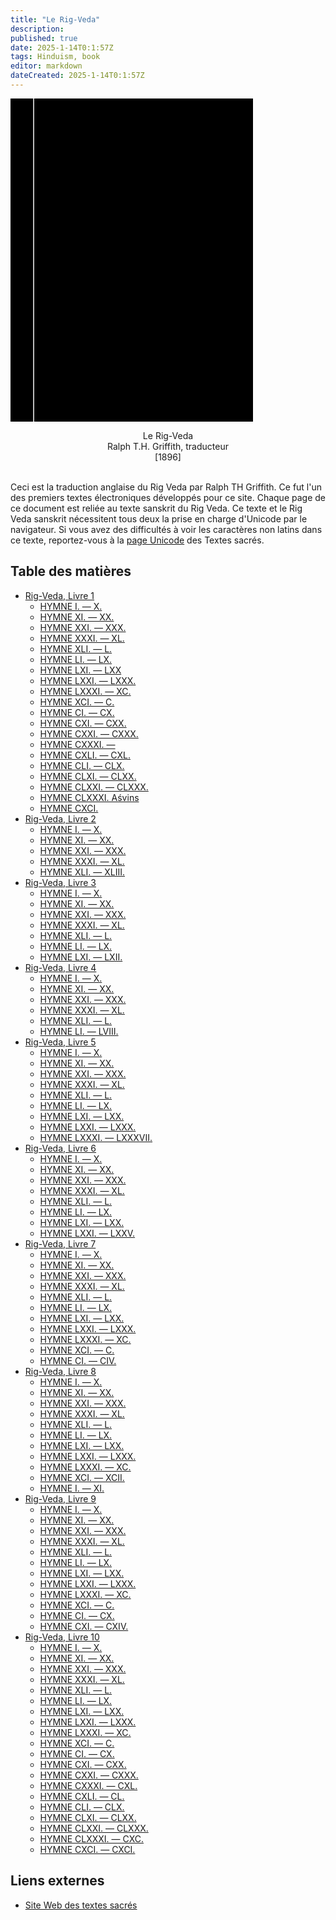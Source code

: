 ```yaml
---
title: "Le Rig-Veda"
description: 
published: true
date: 2025-1-14T0:1:57Z
tags: Hinduism, book
editor: markdown
dateCreated: 2025-1-14T0:1:57Z
---
```


<div class="urantiapedia-book-front urantiapedia-book-hindu">
<svg xmlns="http://www.w3.org/2000/svg" width="102.6mm" height="136.8mm" viewBox="0 0 102.6 136.8" version="1.1">
	<g transform="translate(-7,-5)">
		<rect width="9.6" height="136.8" x="7" y="5" />
		<rect width="96.9" height="136.8" x="17" y="5" />
		<text style="font-size:5px" x="61" y="22">Ralph Griffith (tr.)</text>
		<text style="font-size:4px" x="61" y="125">1896</text>
		<text style="font-size:9px" x="61" y="60">Le Rig-Veda </text>
	</g>
</svg>
</div>

<p style="text-align:center;">
<span class="text-h3">Le Rig-Veda </span><br>
<span class="text-h5">Ralph T.H. Griffith, traducteur</span><br>
[1896]<br>
<br>
</p>

Ceci est la traduction anglaise du Rig Veda par Ralph TH Griffith. Ce fut l'un des premiers textes électroniques développés pour ce site. Chaque page de ce document est reliée au texte sanskrit du Rig Veda. Ce texte et le Rig Veda sanskrit nécessitent tous deux la prise en charge d'Unicode par le navigateur. Si vous avez des difficultés à voir les caractères non latins dans ce texte, reportez-vous à la [page Unicode](https://archive.sacred-texts.com/unicode.htm) des Textes sacrés.


## Table des matières

- [Rig-Veda, Livre 1](/fr/book/Hinduism/The_Rig_Veda/Book_1_Index)
	- [HYMNE I. — X.](/fr/book/Hinduism/The_Rig_Veda/Book_1_10)
	- [HYMNE XI. — XX.](/fr/book/Hinduism/The_Rig_Veda/Book_1_20)
	- [HYMNE XXI. — XXX.](/fr/book/Hinduism/The_Rig_Veda/Book_1_30)
	- [HYMNE XXXI. — XL.](/fr/book/Hinduism/The_Rig_Veda/Book_1_40)
	- [HYMNE XLI. — L.](/fr/book/Hinduism/The_Rig_Veda/Book_1_50)
	- [HYMNE LI. — LX.](/fr/book/Hinduism/The_Rig_Veda/Book_1_60)
	- [HYMNE LXI. — LXX](/fr/book/Hinduism/The_Rig_Veda/Book_1_70)
	- [HYMNE LXXI. — LXXX.](/fr/book/Hinduism/The_Rig_Veda/Book_1_80)
	- [HYMNE LXXXI. — XC.](/fr/book/Hinduism/The_Rig_Veda/Book_1_90)
	- [HYMNE XCI. — C.](/fr/book/Hinduism/The_Rig_Veda/Book_1_100)
	- [HYMNE CI. — CX.](/fr/book/Hinduism/The_Rig_Veda/Book_1_110)
	- [HYMNE CXI. — CXX.](/fr/book/Hinduism/The_Rig_Veda/Book_1_120)
	- [HYMNE CXXI. — CXXX.](/fr/book/Hinduism/The_Rig_Veda/Book_1_130)
	- [HYMNE CXXXI. —](/fr/book/Hinduism/The_Rig_Veda/Book_1_140)
	- [HYMNE CXLI. — CXL.](/fr/book/Hinduism/The_Rig_Veda/Book_1_150)
	- [HYMNE CLI. — CLX.](/fr/book/Hinduism/The_Rig_Veda/Book_1_160)
	- [HYMNE CLXI. — CLXX.](/fr/book/Hinduism/The_Rig_Veda/Book_1_170)
	- [HYMNE CLXXI. — CLXXX.](/fr/book/Hinduism/The_Rig_Veda/Book_1_180)
	- [HYMNE CLXXXI. Aśvins](/fr/book/Hinduism/The_Rig_Veda/Book_1_190)
	- [HYMNE CXCI.](/fr/book/Hinduism/The_Rig_Veda/Book_1_200)
- [Rig-Veda, Livre 2](/fr/book/Hinduism/The_Rig_Veda/Book_2_Index)
	- [HYMNE I. — X.](/fr/book/Hinduism/The_Rig_Veda/Book_2_10)
	- [HYMNE XI. — XX.](/fr/book/Hinduism/The_Rig_Veda/Book_2_20)
	- [HYMNE XXI. — XXX.](/fr/book/Hinduism/The_Rig_Veda/Book_2_30)
	- [HYMNE XXXI. — XL.](/fr/book/Hinduism/The_Rig_Veda/Book_2_40)
	- [HYMNE XLI. — XLIII.](/fr/book/Hinduism/The_Rig_Veda/Book_2_50)
- [Rig-Veda, Livre 3](/fr/book/Hinduism/The_Rig_Veda/Book_3_Index)
	- [HYMNE I. — X.](/fr/book/Hinduism/The_Rig_Veda/Book_3_10)
	- [HYMNE XI. — XX.](/fr/book/Hinduism/The_Rig_Veda/Book_3_20)
	- [HYMNE XXI. — XXX.](/fr/book/Hinduism/The_Rig_Veda/Book_3_30)
	- [HYMNE XXXI. — XL.](/fr/book/Hinduism/The_Rig_Veda/Book_3_40)
	- [HYMNE XLI. — L.](/fr/book/Hinduism/The_Rig_Veda/Book_3_50)
	- [HYMNE LI. — LX.](/fr/book/Hinduism/The_Rig_Veda/Book_3_60)
	- [HYMNE LXI. — LXII.](/fr/book/Hinduism/The_Rig_Veda/Book_3_70)
- [Rig-Veda, Livre 4](/fr/book/Hinduism/The_Rig_Veda/Book_4_Index)
	- [HYMNE I. — X.](/fr/book/Hinduism/The_Rig_Veda/Book_4_10)
	- [HYMNE XI. — XX.](/fr/book/Hinduism/The_Rig_Veda/Book_4_20)
	- [HYMNE XXI. — XXX.](/fr/book/Hinduism/The_Rig_Veda/Book_4_30)
	- [HYMNE XXXI. — XL.](/fr/book/Hinduism/The_Rig_Veda/Book_4_40)
	- [HYMNE XLI. — L.](/fr/book/Hinduism/The_Rig_Veda/Book_4_50)
	- [HYMNE LI. — LVIII.](/fr/book/Hinduism/The_Rig_Veda/Book_4_60)
- [Rig-Veda, Livre 5](/fr/book/Hinduism/The_Rig_Veda/Book_5_Index)
	- [HYMNE I. — X.](/fr/book/Hinduism/The_Rig_Veda/Book_5_10)
	- [HYMNE XI. — XX.](/fr/book/Hinduism/The_Rig_Veda/Book_5_20)
	- [HYMNE XXI. — XXX.](/fr/book/Hinduism/The_Rig_Veda/Book_5_30)
	- [HYMNE XXXI. — XL.](/fr/book/Hinduism/The_Rig_Veda/Book_5_40)
	- [HYMNE XLI. — L.](/fr/book/Hinduism/The_Rig_Veda/Book_5_50)
	- [HYMNE LI. — LX.](/fr/book/Hinduism/The_Rig_Veda/Book_5_60)
	- [HYMNE LXI. — LXX.](/fr/book/Hinduism/The_Rig_Veda/Book_5_70)
	- [HYMNE LXXI. — LXXX.](/fr/book/Hinduism/The_Rig_Veda/Book_5_80)
	- [HYMNE LXXXI. — LXXXVII.](/fr/book/Hinduism/The_Rig_Veda/Book_5_90)
- [Rig-Veda, Livre 6](/fr/book/Hinduism/The_Rig_Veda/Book_6_Index)
	- [HYMNE I. — X.](/fr/book/Hinduism/The_Rig_Veda/Book_6_10)
	- [HYMNE XI. — XX.](/fr/book/Hinduism/The_Rig_Veda/Book_6_20)
	- [HYMNE XXI. — XXX.](/fr/book/Hinduism/The_Rig_Veda/Book_6_30)
	- [HYMNE XXXI. — XL.](/fr/book/Hinduism/The_Rig_Veda/Book_6_40)
	- [HYMNE XLI. — L.](/fr/book/Hinduism/The_Rig_Veda/Book_6_50)
	- [HYMNE LI. — LX.](/fr/book/Hinduism/The_Rig_Veda/Book_6_60)
	- [HYMNE LXI. — LXX.](/fr/book/Hinduism/The_Rig_Veda/Book_6_70)
	- [HYMNE LXXI. — LXXV.](/fr/book/Hinduism/The_Rig_Veda/Book_6_80)
- [Rig-Veda, Livre 7](/fr/book/Hinduism/The_Rig_Veda/Book_7_Index)
	- [HYMNE I. — X.](/fr/book/Hinduism/The_Rig_Veda/Book_7_10)
	- [HYMNE XI. — XX.](/fr/book/Hinduism/The_Rig_Veda/Book_7_20)
	- [HYMNE XXI. — XXX.](/fr/book/Hinduism/The_Rig_Veda/Book_7_30)
	- [HYMNE XXXI. — XL.](/fr/book/Hinduism/The_Rig_Veda/Book_7_40)
	- [HYMNE XLI. — L.](/fr/book/Hinduism/The_Rig_Veda/Book_7_50)
	- [HYMNE LI. — LX.](/fr/book/Hinduism/The_Rig_Veda/Book_7_60)
	- [HYMNE LXI. — LXX.](/fr/book/Hinduism/The_Rig_Veda/Book_7_70)
	- [HYMNE LXXI. — LXXX.](/fr/book/Hinduism/The_Rig_Veda/Book_7_80)
	- [HYMNE LXXXI. — XC.](/fr/book/Hinduism/The_Rig_Veda/Book_7_90)
	- [HYMNE XCI. — C.](/fr/book/Hinduism/The_Rig_Veda/Book_7_100)
	- [HYMNE CI. — CIV.](/fr/book/Hinduism/The_Rig_Veda/Book_7_110)
- [Rig-Veda, Livre 8](/fr/book/Hinduism/The_Rig_Veda/Book_8_Index)
	- [HYMNE I. — X.](/fr/book/Hinduism/The_Rig_Veda/Book_8_10)
	- [HYMNE XI. — XX.](/fr/book/Hinduism/The_Rig_Veda/Book_8_20)
	- [HYMNE XXI. — XXX.](/fr/book/Hinduism/The_Rig_Veda/Book_8_30)
	- [HYMNE XXXI. — XL.](/fr/book/Hinduism/The_Rig_Veda/Book_8_40)
	- [HYMNE XLI. — L.](/fr/book/Hinduism/The_Rig_Veda/Book_8_50)
	- [HYMNE LI. — LX.](/fr/book/Hinduism/The_Rig_Veda/Book_8_60)
	- [HYMNE LXI. — LXX.](/fr/book/Hinduism/The_Rig_Veda/Book_8_70)
	- [HYMNE LXXI. — LXXX.](/fr/book/Hinduism/The_Rig_Veda/Book_8_80)
	- [HYMNE LXXXI. — XC.](/fr/book/Hinduism/The_Rig_Veda/Book_8_90)
	- [HYMNE XCI. — XCII.](/fr/book/Hinduism/The_Rig_Veda/Book_8_100)
	- [HYMNE I. — XI.](/fr/book/Hinduism/The_Rig_Veda/Book_8_110)
- [Rig-Veda, Livre 9](/fr/book/Hinduism/The_Rig_Veda/Book_9_Index)
	- [HYMNE I. — X.](/fr/book/Hinduism/The_Rig_Veda/Book_9_10)
	- [HYMNE XI. — XX.](/fr/book/Hinduism/The_Rig_Veda/Book_9_20)
	- [HYMNE XXI. — XXX.](/fr/book/Hinduism/The_Rig_Veda/Book_9_30)
	- [HYMNE XXXI. — XL.](/fr/book/Hinduism/The_Rig_Veda/Book_9_40)
	- [HYMNE XLI. — L.](/fr/book/Hinduism/The_Rig_Veda/Book_9_50)
	- [HYMNE LI. — LX.](/fr/book/Hinduism/The_Rig_Veda/Book_9_60)
	- [HYMNE LXI. — LXX.](/fr/book/Hinduism/The_Rig_Veda/Book_9_70)
	- [HYMNE LXXI. — LXXX.](/fr/book/Hinduism/The_Rig_Veda/Book_9_80)
	- [HYMNE LXXXI. — XC.](/fr/book/Hinduism/The_Rig_Veda/Book_9_90)
	- [HYMNE XCI. — C.](/fr/book/Hinduism/The_Rig_Veda/Book_9_100)
	- [HYMNE CI. — CX.](/fr/book/Hinduism/The_Rig_Veda/Book_9_110)
	- [HYMNE CXI. — CXIV.](/fr/book/Hinduism/The_Rig_Veda/Book_9_120)
- [Rig-Veda, Livre 10](/fr/book/Hinduism/The_Rig_Veda/Book_10_Index)
	- [HYMNE I. — X.](/fr/book/Hinduism/The_Rig_Veda/Book_10_10)
	- [HYMNE XI. — XX.](/fr/book/Hinduism/The_Rig_Veda/Book_10_20)
	- [HYMNE XXI. — XXX.](/fr/book/Hinduism/The_Rig_Veda/Book_10_30)
	- [HYMNE XXXI. — XL.](/fr/book/Hinduism/The_Rig_Veda/Book_10_40)
	- [HYMNE XLI. — L.](/fr/book/Hinduism/The_Rig_Veda/Book_10_50)
	- [HYMNE LI. —  LX.](/fr/book/Hinduism/The_Rig_Veda/Book_10_60)
	- [HYMNE LXI. — LXX.](/fr/book/Hinduism/The_Rig_Veda/Book_10_70)
	- [HYMNE LXXI. — LXXX.](/fr/book/Hinduism/The_Rig_Veda/Book_10_80)
	- [HYMNE LXXXI. — XC.](/fr/book/Hinduism/The_Rig_Veda/Book_10_90)
	- [HYMNE XCI. — C.](/fr/book/Hinduism/The_Rig_Veda/Book_10_100)
	- [HYMNE CI. — CX.](/fr/book/Hinduism/The_Rig_Veda/Book_10_110)
	- [HYMNE CXI. — CXX.](/fr/book/Hinduism/The_Rig_Veda/Book_10_120)
	- [HYMNE CXXI. — CXXX.](/fr/book/Hinduism/The_Rig_Veda/Book_10_130)
	- [HYMNE CXXXI. — CXL.](/fr/book/Hinduism/The_Rig_Veda/Book_10_140)
	- [HYMNE CXLI. — CL.](/fr/book/Hinduism/The_Rig_Veda/Book_10_150)
	- [HYMNE CLI. — CLX.](/fr/book/Hinduism/The_Rig_Veda/Book_10_160)
	- [HYMNE CLXI. — CLXX.](/fr/book/Hinduism/The_Rig_Veda/Book_10_170)
	- [HYMNE CLXXI. — CLXXX.](/fr/book/Hinduism/The_Rig_Veda/Book_10_180)
	- [HYMNE CLXXXI. — CXC.](/fr/book/Hinduism/The_Rig_Veda/Book_10_190)
	- [HYMNE CXCI. — CXCI.](/fr/book/Hinduism/The_Rig_Veda/Book_10_200)

## Liens externes

- [Site Web des textes sacrés](https://archive.sacred-texts.com/hin/rigveda/index.htm)
